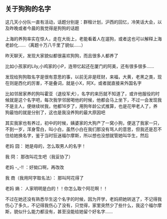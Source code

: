 ## 关于狗狗的名字 ##

这几天小分队一直有活动，话题分别是：群租计划，沪西的回忆，冷笑话大会，以及昨晚或者今晨的我觉得是狗狗的话题

 

上海的养狗率实在惊人，走在大街上，老能看着人在遛狗，或者这也可以解释上海老龄化……（离题十万八千里了貌似……）

 

昨天聊天，发现大家貌似都很喜欢狗狗，而且很多人都养了

 

比如小孩家的Lily,小鸡家的小P，连带忆起还在厦门的阿美，还有很多很多……

 

发现给狗狗取名字是很有意思的事，以前无非是旺财，来福，大黄，老黑之类，现在则是西化的厉害，不是叠词，就是小X，阿X，或者就直接来外国名字

 

比如邻居家养的狗叫霍亚（退役军犬），名字的来历就不知道了，或许他服役的时候就是这个名字吧，每次我学邻居喝他的时候，他都会马上坐下，不过一会发现我不是主人，便继续吠我，他都16岁了，用狗年龄公式推算，也是花甲老人了，养狗最怕的就是分别了，这也是我没养狗的最大原因吧

 

其实我家也有养过，初中的时候，姨婆家的大狗产了一窝小狗，便送了我家一只，不到一岁，浑身雪白，叫小白，虽然小白在我们那没有骂人的意思，但我还是忍不住给她换名字，鉴于当时狂迷福尔摩斯，所以想也没想就管她叫华生，然后

 

老妈 囧： 她是母的，怎么取男人的名字！

 

我 冏： 那改叫花生吧（我妥协了）

 

老妈 -_-!! ：好拗口啊，再改改

 

我 商（我用阿字取名法）： 那叫阿花得了

 

老妈 熵： 人家明明是白的！！你怎么取个阿花啊！！

 

 

 

不过在她还没有熟悉华生这个名字的时候，因为开学，老妈把她转送了，不记得我伤心了多久，不记得我伤心了没有，只觉得，家里突然少了些什么，我这个福尔摩斯，貌似什么能力都没有，甚至没能给她留个好名字……